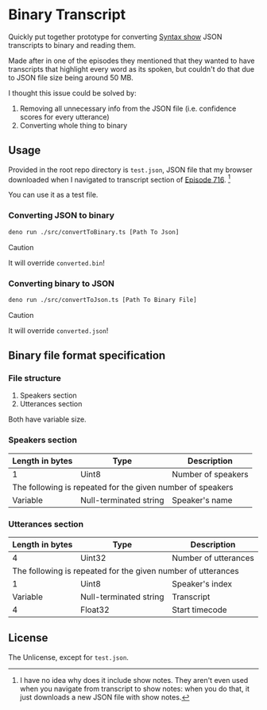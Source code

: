 # Binary Transcript

Quickly put together prototype for converting [Syntax show](https://syntax.fm) JSON transcripts to binary and reading them.

Made after in one of the episodes they mentioned that they wanted to have transcripts
that highlight every word as its spoken, but couldn't do that due to JSON file size being around 50 MB.

I thought this issue could be solved by:
1. Removing all unnecessary info from the JSON file (i.e. confidence scores for every utterance)
2. Converting whole thing to binary

## Usage

Provided in the root repo directory is `test.json`, JSON file that my browser downloaded when I navigated to transcript section of [Episode 716](https://syntax.fm/show/716/js-perf-wins-and-new-node-js-features-with-yagiz-nizipli). [^1]

You can use it as a test file.

### Converting JSON to binary

```sh
deno run ./src/convertToBinary.ts [Path To Json]
```

> [!CAUTION]
> It will override `converted.bin`!

### Converting binary to JSON

```sh
deno run ./src/convertToJson.ts [Path To Binary File]
```

> [!CAUTION]
> It will override `converted.json`!

## Binary file format specification

### File structure

1. Speakers section
2. Utterances section

Both have variable size.

### Speakers section

<table>
    <thead>
        <th>Length in bytes</th>
        <th>Type</th>
        <th>Description</th>
    </thead>
    <tbody>
        <tr>
            <td>1</td>
            <td>Uint8</td>
            <td>Number of speakers</td>
        </tr>
        <tr>
            <td colspan="3">The following is repeated for the given number of speakers</td>
        </tr>
        <tr>
            <td>Variable</td>
            <td>Null-terminated string</td>
            <td>Speaker's name</td>
        </tr>
    </tbody>
</table>

### Utterances section

<table>
    <thead>
        <th>Length in bytes</th>
        <th>Type</th>
        <th>Description</th>
    </thead>
    <tbody>
        <tr>
            <td>4</td>
            <td>Uint32</td>
            <td>Number of utterances</td>
        </tr>
        <tr>
            <td colspan="3">The following is repeated for the given number of utterances</td>
        </tr>
        <tr>
            <td>1</td>
            <td>Uint8</td>
            <td>Speaker's index</td>
        </tr>
        <tr>
            <td>Variable</td>
            <td>Null-terminated string</td>
            <td>Transcript</td>
        </tr>
        <tr>
            <td>4</td>
            <td>Float32</td>
            <td>Start timecode</td>
        </tr>
    </tbody>
</table>

## License

The Unlicense, except for `test.json`.

[^1]: I have no idea why does it include show notes. They aren't even used when you navigate from transcript to show notes: when you do that, it just downloads a new JSON file with show notes.

